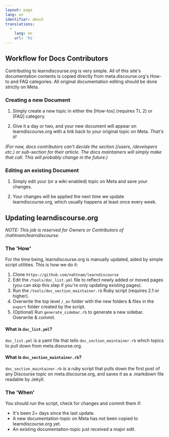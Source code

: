 ```yaml
---
layout: page
lang: en
identifier: about
translations:
  -
    lang: en
    url: 'hi'
---
```


## Workflow for Docs Contributors

Contributing to learndiscourse.org is very simple. All of this site's documentation contents is copied directly from meta.discourse.org's How-to and FAQ categories. All original documentation editing should be done strictly on Meta.

### Creating a new Document

1. Simply create a new topic in either the [How-tos] (requires TL 2) or [FAQ] category. 

2. Give it a day or two, and your new document will appear on learndiscourse.org with a link back to your original topic on Meta. *That's it!*

*(For now, docs contributors can't decide the section (/users, /developers etc.) or sub-section for their article. The docs maintainers will simply make that call. This will probably change in the future.)*

### Editing an existing Document

1. Simply edit your (or a wiki-enabled) topic on Meta and save your changes.

2. Your changes will be applied the next time we update learndiscourse.org, which usually happens at least once every week.

## Updating learndiscourse.org

*NOTE: This job is reserved for Owners or Contributors of /nahtnam/learndiscourse.*

### The 'How'

For the time being, learndiscourse.org is manually updated, aided by simple script utilities. This is how we do it:

1. Clone `https://github.com/nahtnam/learndiscourse`
2. Edit the `/tools/doc_list.yml` file to reflect newly added or moved pages (you can skip this step if you're only updating existing pages).
3. Run the `/tools/doc_section_maintainer.rb` Ruby script (requires 2.1 or higher).
4. Overwrite the top level `/_en` folder with the new folders & files in the `export` folder created by the script.
5. (Optional) Run `generate_sidebar.rb` to generate a new sidebar. Overwrite & commit.

#### What is `doc_list.yml`?

`doc_list.yml` is a yaml file that tells `doc_section_maintainer.rb` which topics to pull down from meta.disourse.org.

#### What is `doc_section_maintainer.rb`?

`doc_section_maintainer.rb` is a ruby script that pulls down the first post of any Discourse topic on meta.discourse.org, and saves it as a .markdown file readable by Jekyll.


### The 'When'

You should run the script, check for changes and commit them if:

- It's been 2+ days since the last update.
- A new documentation-topic on Meta has not been copied to learndiscourse.org yet.
- An existing documentation-topic just received a major edit.
